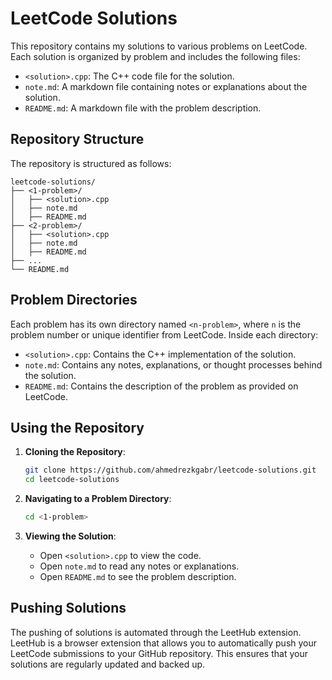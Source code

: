 # LeetCode Solutions

This repository contains my solutions to various problems on LeetCode. Each solution is organized by problem and includes the following files:
- `<solution>.cpp`: The C++ code file for the solution.
- `note.md`: A markdown file containing notes or explanations about the solution.
- `README.md`: A markdown file with the problem description.

## Repository Structure

The repository is structured as follows:

```
leetcode-solutions/
├── <1-problem>/
│   ├── <solution>.cpp
│   ├── note.md
│   ├── README.md
├── <2-problem>/
│   ├── <solution>.cpp
│   ├── note.md
│   ├── README.md
├── ...
└── README.md
```

## Problem Directories

Each problem has its own directory named `<n-problem>`, where `n` is the problem number or unique identifier from LeetCode. Inside each directory:
- `<solution>.cpp`: Contains the C++ implementation of the solution.
- `note.md`: Contains any notes, explanations, or thought processes behind the solution.
- `README.md`: Contains the description of the problem as provided on LeetCode.

## Using the Repository

1. **Cloning the Repository**:
   ```sh
   git clone https://github.com/ahmedrezkgabr/leetcode-solutions.git
   cd leetcode-solutions
   ```

2. **Navigating to a Problem Directory**:
   ```sh
   cd <1-problem>
   ```

3. **Viewing the Solution**:
   - Open `<solution>.cpp` to view the code.
   - Open `note.md` to read any notes or explanations.
   - Open `README.md` to see the problem description.

## Pushing Solutions

The pushing of solutions is automated through the LeetHub extension. LeetHub is a browser extension that allows you to automatically push your LeetCode submissions to your GitHub repository. This ensures that your solutions are regularly updated and backed up.

